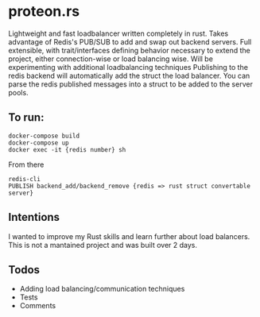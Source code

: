# proteon.rs


Lightweight and fast loadbalancer written completely in rust. Takes advantage of Redis's PUB/SUB to add and swap out backend servers.
Full extensible, with trait/interfaces defining behavior necessary to extend the project, either connection-wise or load balancing wise. Will be experimenting with additional loadbalancing techniques
Publishing to the redis backend will automatically add the struct the load balancer. You can parse the redis published messages into a struct to be added to the server pools.



## To run:
```
docker-compose build
docker-compose up
docker exec -it {redis number} sh
```

From there
```
redis-cli
PUBLISH backend_add/backend_remove {redis => rust struct convertable server}
```

## Intentions
I wanted to improve my Rust skills and learn further about load balancers. This is not a mantained project and was built over 2 days.

## Todos
- Adding load balancing/communication techniques
- Tests
- Comments
